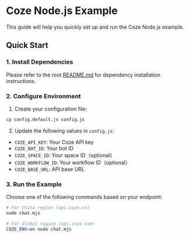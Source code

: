 # Coze Node.js Example

This guide will help you quickly set up and run the Coze Node.js example.

## Quick Start

### 1. Install Dependencies
Please refer to the root [README.md](../../README.md) for dependency installation instructions.

### 2. Configure Environment
1. Create your configuration file:

```bash
cp config.default.js config.js
```

2. Update the following values in `config.js`:
- `COZE_API_KEY`: Your Coze API key
- `COZE_BOT_ID`: Your bot ID
- `COZE_SPACE_ID`: Your space ID（optional）
- `COZE_WORKFLOW_ID`: Your workflow ID（optional）
- `COZE_BASE_URL`: API base URL

### 3. Run the Example
Choose one of the following commands based on your endpoint:

```bash
# For China region (api.coze.cn)
node chat.mjs

# For Global region (api.coze.com)
COZE_ENV=en node chat.mjs
```

